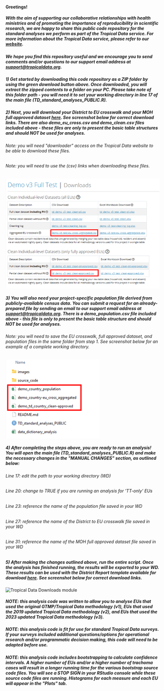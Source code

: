 #### Greetings! 

##### With the aim of supporting our collaborative relationships with health ministries and of promoting the importance of reproducibility in scientific research, we are happy to share this public code repository for the standard analyses we perform as part of the Tropical Data service. For more information about the Tropical Data service, please refer to our [website](https://www.tropicaldata.org/).

##### We hope you find this repository useful and we encourage you to send comments and/or questions to our support email address at support@tropicaldata.org. 

##### 1) Get started by downloading this code repository as a ZIP folder by using the green download button above. Once downloaded, you will extract the zipped contents to a folder on your PC. Please take note of this folder path - you will need it to set your working directory in line 17 of the main file (TD_standard_analyses_PUBLIC.R). 

##### 2) Next, you will download your District to EU crosswalk and your MOH full approved dataset [here](https://www.tropicaldata.org/downloads). See screenshot below for correct download links. There are also demo_eu_cross.csv and demo_clean.csv files included above - these files are only to present the basic table structures and should NOT be used for analyses.

######      Note: you will need "downloader" access on the Tropical Data website to be able to download these files. 

######      Note: you will need to use the (csv) links when downloading these files. 

![Tropical Data Downloads module](/images/GitHub_Downloads_screenshot.png)

##### 3) You will also need your project-specific population file derived from publicly-available census data. You can submit a request for an already-prepared file by sending an email to our support email address at support@tropicaldata.org. There is a demo_population.csv file included above - this file is only to present the basic table structure and should NOT be used for analyses.

######      Note: you will need to save the EU crosswalk, full approved dataset, and population files in the same folder from step 1. See screenshot below for an example of a complete working directory.  

![Tropical Data Downloads module](/images/GitHub_WD_screenshot.png)

##### 4) After completing the steps above, you are ready to run an analysis! You will open the main file (TD_standard_analyses_PUBLIC.R) and make the necessary changes in the "MANUAL CHANGES" section, as outlined below: 

######      Line 17: edit the path to your working directory (WD)

######      Line 20: change to TRUE if you are running an analysis for 'TT-only' EUs

######      Line 23: reference the name of the population file saved in your WD

######      Line 27: reference the name of the District to EU crosswalk file saved in your WD

######      Line 31: reference the name of the MOH full approved dataset file saved in your WD

##### 5) After making the changes outlined above, run the entire script. Once the analysis has finished running, the results will be exported to your WD. These results can be used with the District Report template available for download [here](https://www.tropicaldata.org/downloads). See screenshot below for correct download links. 

![Tropical Data Downloads module](/images/GitHub_Templates_screenshot.png)

##### NOTE: this analysis code was written to allow you to analyse EUs that used the original GTMP/Tropical Data methodology (v1), EUs that used the 2019 updated Tropical Data methodology (v2), and EUs that used the 2023 updated Tropical Data methodology (v3).  

##### NOTE: this analysis code is fit for use for standard Tropical Data surveys. If your surveys included additional questions/options for operational research and/or programmatic decision making, this code will need to be adapted before use.    

##### NOTE: this analysis code includes bootstrapping to calculate confidence intervals. A higher number of EUs and/or a higher number of trachoma cases will result in a longer running time for the various bootstrap source code files. You will see a STOP SIGN in your RStudio console while these source code files are running. Histograms for each measure and each EU will appear in the "Plots" tab. 
